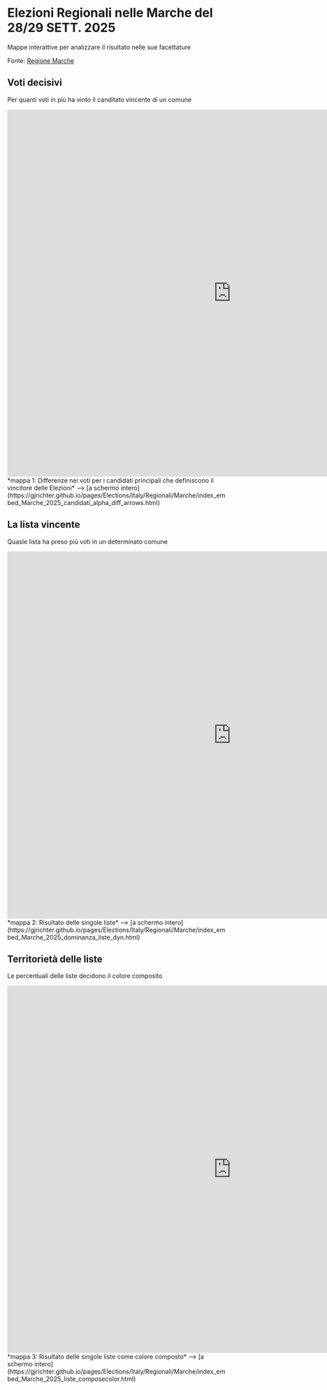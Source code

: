 # Elezioni Regionali nelle Marche del 28/29 SETT. 2025

Mappe interattive per analizzare il risultato nelle sue facettature

Fonte: <a href="https://dati.elezioni.marche.it/votiPresidente.html" target="_blank">Regione Marche</a> 

 

## Voti decisivi

Per quanti voti in più ha vinto il canditato vincente di un comune

<iframe id="map1" width="1024px" height="840" frameborder="0" scrolling="no" marginheight="0" marginwidth="0" src="https://gjrichter.github.io/pages/Elections/Italy/Regionali/Marche/index_embed_Marche_2025_candidati_alpha_diff_arrows.html?legend=1"></iframe>
*mappa 1: Differenze nei voti per i candidati principali che definiscono il vincitore delle Elezioni*  --> [a schermo intero](https://gjrichter.github.io/pages/Elections/Italy/Regionali/Marche/index_embed_Marche_2025_candidati_alpha_diff_arrows.html)



## La lista vincente

Quasle lista ha preso più voti in un determinato comune

<iframe id="map1" width="1024px" height="840" frameborder="0" scrolling="no" marginheight="0" marginwidth="0" src="https://gjrichter.github.io/pages/Elections/Italy/Regionali/Marche/index_embed_Marche_2025_dominanza_liste_dyn.html?legend=1"></iframe>
*mappa 2: Risultato delle singole liste*  --> [a schermo intero](https://gjrichter.github.io/pages/Elections/Italy/Regionali/Marche/index_embed_Marche_2025_dominanza_liste_dyn.html)



## Territorietà delle liste

Le percentuali delle liste decidono il colore composito

<iframe id="map1" width="1024px" height="840" frameborder="0" scrolling="no" marginheight="0" marginwidth="0" src="https://gjrichter.github.io/pages/Elections/Italy/Regionali/Marche/index_embed_Marche_2025_liste_composecolor.html?legend=1"></iframe>
*mappa 3: Risultato delle singole liste come colore composto*  --> [a schermo intero](https://gjrichter.github.io/pages/Elections/Italy/Regionali/Marche/index_embed_Marche_2025_liste_composecolor.html)




​	
